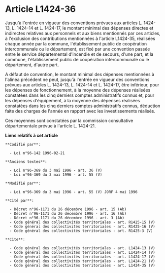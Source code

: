 # Article L1424-36

Jusqu'à l'entrée en vigueur des conventions prévues aux articles L. 1424-13, L. 1424-14 et L. 1424-17, le montant minimal des
dépenses directes et indirectes relatives aux personnels et aux biens mentionnés par ces articles, à l'exclusion des
contributions mentionnées à l'article L1424-35, réalisées chaque année par la commune, l'établissement public de coopération
intercommunale ou le département, est fixé par une convention passée entre le service départemental d'incendie et de secours,
d'une part, et la commune, l'établissement public de coopération intercommunale ou le département, d'autre part.

A défaut de convention, le montant minimal des dépenses mentionnées à l'alinéa précédent ne peut, jusqu'à l'entrée en vigueur
des conventions prévues aux articles L. 1424-13, L. 1424-14 et L. 1424-17, être inférieur, pour les dépenses de
fonctionnement, à la moyenne des dépenses réalisées constatées dans les cinq derniers comptes administratifs connus et, pour
les dépenses d'équipement, à la moyenne des dépenses réalisées constatées dans les cinq derniers comptes administratifs
connus, déduction faite des charges de l'année en rapport avec les investissements réalisés. 

Ces moyennes sont constatées par la commission consultative départementale prévue à l'article L. 1424-21.

**Liens relatifs à cet article**

	**Codifié par**:

	  - Loi n°96-142 1996-02-21

	**Anciens textes**:

	  - Loi n°96-369 du 3 mai 1996 - art. 36 (V)
	  - Loi n°96-369 du 3 mai 1996 - art. 55 (V)

	**Modifié par**:

	  - Loi n°96-369 du 3 mai 1996 - art. 55 (V) JORF 4 mai 1996

	**Cité par**:

	  - Décret n°96-1171 du 26 décembre 1996 - art. 15 (Ab)
	  - Décret n°96-1171 du 26 décembre 1996 - art. 16 (Ab)
	  - Décret n°96-1171 du 26 décembre 1996 - art. 3 (Ab)
	  - Code général des collectivités territoriales - art. R1425-15 (V)
	  - Code général des collectivités territoriales - art. R1425-16 (V)
	  - Code général des collectivités territoriales - art. R1425-3 (V)

	**Cite**:

	  - Code général des collectivités territoriales - art. L1424-13 (V)
	  - Code général des collectivités territoriales - art. L1424-14 (V)
	  - Code général des collectivités territoriales - art. L1424-17 (V)
	  - Code général des collectivités territoriales - art. L1424-21 (V)
	  - Code général des collectivités territoriales - art. L1424-35 (V)
